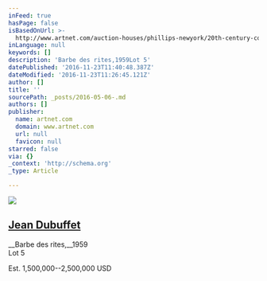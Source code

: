 ```yaml
---
inFeed: true
hasPage: false
isBasedOnUrl: >-
  http://www.artnet.com/auction-houses/phillips-newyork/20th-century-contemporary-art-evening-sale-2-8-May-2016/
inLanguage: null
keywords: []
description: 'Barbe des rites,1959Lot 5'
datePublished: '2016-11-23T11:40:48.387Z'
dateModified: '2016-11-23T11:26:45.121Z'
author: []
title: ''
sourcePath: _posts/2016-05-06-.md
authors: []
publisher:
  name: artnet.com
  domain: www.artnet.com
  url: null
  favicon: null
starred: false
via: {}
_context: 'http://schema.org'
_type: Article

---
```

![](https://the-grid-user-content.s3-us-west-2.amazonaws.com/fdc967f6-07f7-4363-b4e4-5b13dea41c90.png)

## [Jean Dubuffet][0]

__Barbe des rites,__1959  
Lot 5

Est. 1,500,000--2,500,000 USD

[0]: http://www.artnet.com/auction-houses/phillips-newyork/artist-jean-dubuffet/